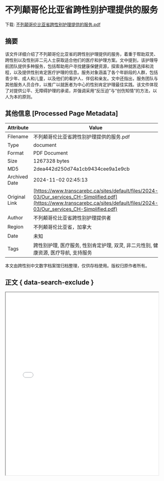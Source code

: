 # 不列颠哥伦比亚省跨性别护理提供的服务

<!-- tcd_download_link -->
下载: <a href="不列颠哥伦比亚省跨性别护理提供的服务.pdf" download>不列颠哥伦比亚省跨性别护理提供的服务.pdf</a>
<!-- tcd_download_link_end -->

## 摘要

<!-- tcd_abstract -->
该文件详细介绍了不列颠哥伦比亚省的跨性别护理提供的服务，着重于帮助双灵、跨性别以及性别非二元人士获取适合他们的医疗和护理方案。文中提到，该护理导航团队提供多种服务，包括帮助用户寻找健康保健资源，探索各种就医选择和流程，以及提供性别肯定医疗护理的信息。服务对象涵盖了各个年龄段的人群，包括青少年、成人和儿童，以及他们的看护人、伴侣和亲友。文中还指出，服务团队与其他服务人员合作，以推广以就医者为中心的性别肯定护理最佳实践。该文件体现了对提供公平、无障碍护理的承诺，并强调采用“反压迫”与“创伤知情”的方法，以人为本的原则。

<!-- tcd_abstract_end -->

## 其他信息 [Processed Page Metadata]

| Attribute       | Value                                  |
|-----------------|----------------------------------------|
| Filename        | 不列颠哥伦比亚省跨性别护理提供的服务.pdf                             |
| Type            | document                                 |
| Format          | PDF Document                               |
| Size            | 1267328 bytes                           |
| MD5             | 2dea442d250d74a1cb9434cee9a1e9cb                                  |
| Archived Date   | 2024-11-02 02:45:13                             |
| Original Link   | [https://www.transcarebc.ca/sites/default/files/2024-03/Our_services_CH-Simplified.pdf](https://www.transcarebc.ca/sites/default/files/2024-03/Our_services_CH-Simplified.pdf)                         |
| Author          | 不列颠哥伦比亚省跨性别护理提供者                               |
| Region          | 不列颠哥伦比亚省，加拿大                               |
| Date            | 未知                                 |
| Tags            | 跨性别护理, 医疗服务, 性别肯定护理, 双灵, 非二元性别, 健康资源, 医疗导航, 支持服务                                 |

本文由跨性别中文数字档案馆归档整理，仅供存档使用。版权归原作者所有。


## 正文 { data-search-exclude }

<!-- tcd_main_text -->
<iframe src="../不列颠哥伦比亚省跨性别护理提供的服务.pdf" width="100%" height="600px">
    <p>无法显示PDF，请下载查看。</p>
</iframe>
<!-- tcd_main_text_end -->

